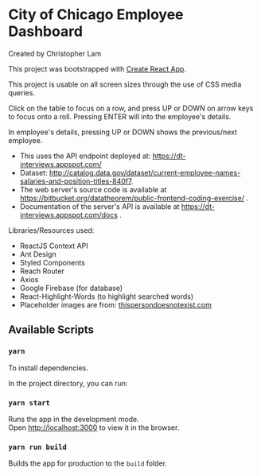 # City of Chicago Employee Dashboard

Created by Christopher Lam

This project was bootstrapped with [Create React App](https://github.com/facebook/create-react-app).

This project is usable on all screen sizes through the use of CSS media queries.

Click on the table to focus on a row, and press UP or DOWN on arrow keys to focus onto a roll. Pressing ENTER will into the employee's details.

In employee's details, pressing UP or DOWN shows the previous/next employee.

- This uses the API endpoint deployed at: https://dt-interviews.appspot.com/
- Dataset: http://catalog.data.gov/dataset/current-employee-names-salaries-and-position-titles-840f7.
- The web server's source code is available at https://bitbucket.org/datatheorem/public-frontend-coding-exercise/ .
- Documentation of the server's API is available at https://dt-interviews.appspot.com/docs .

Libraries/Resources used:

- ReactJS Context API
- Ant Design
- Styled Components
- Reach Router
- Axios
- Google Firebase (for database)
- React-Highlight-Words (to highlight searched words)
- Placeholder images are from: [thispersondoesnotexist.com](https://thispersondoesnotexist.com/)

## Available Scripts

### `yarn`

To install dependencies.

In the project directory, you can run:

### `yarn start`

Runs the app in the development mode.<br>
Open [http://localhost:3000](http://localhost:3000) to view it in the browser.

### `yarn run build`

Builds the app for production to the `build` folder.<br>
